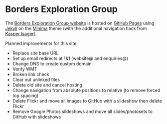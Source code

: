 # Borders Exploration Group

The [Borders Exploration Group website](https://www.borders-exploration-group.org.uk/) is hosted on [GitHub Pages](https://pages.github.com/) using [Jekyll](https://jekyllrb.com/) on the [Minima](https://github.com/jekyll/minima) theme (with the additional navigation hack from [Kasper Isager](https://gist.github.com/kasperisager/9416313)).

Planned improvements for this site:
* Replace site base URL
* Set up email redirects at 1&1 (website@ and enquiries@)
* Change DNS to create custom domain
* Verify WMT
* Broken link check
* Clear out unlinked files
* Delete old site and cancel hosting
* Change navigation from absolute positions to relative (to remove forced top spacing)
* Delete Flickr and move all images to GitHub with a slideshow then delete Flickr
* Remove Google Photos slideshows and move all slides/photosets to GitHub with slideshows
